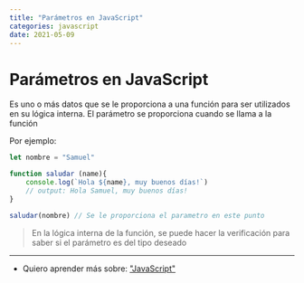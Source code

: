 ```yaml
---
title: "Parámetros en JavaScript"
categories: javascript
date: 2021-05-09
---
```


# Parámetros en JavaScript

Es uno o más datos que se le proporciona a una función para ser utilizados en su lógica interna. El parámetro se proporciona cuando se llama a la función

Por ejemplo:

````js
let nombre = "Samuel"

function saludar (name){
	console.log(`Hola ${name}, muy buenos días!`)
	// output: Hola Samuel, muy buenos días!
}

saludar(nombre) // Se le proporciona el parametro en este punto
````

> En la lógica interna de la función, se puede hacer la verificación para saber si el parámetro es del tipo deseado

***

- Quiero aprender más sobre: ["JavaScript"](../00/javascript)
